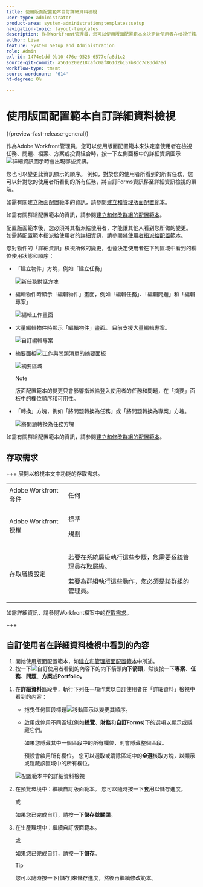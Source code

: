 ```yaml
---
title: 使用版面配置範本自訂詳細資料檢視
user-type: administrator
product-area: system-administration;templates;setup
navigation-topic: layout-templates
description: 作為Workfront管理員，您可以使用版面配置範本來決定當使用者在檢視任務、問題、檔案、計畫或產品組合時選擇左側面板中的詳細資訊區段時會出現哪些資訊。
author: Lisa
feature: System Setup and Administration
role: Admin
exl-id: 1474e1dd-9b10-476e-9526-6577efa8d1c2
source-git-commit: a561620e218cafc0af861d2b157b8dc7c83dd7ed
workflow-type: tm+mt
source-wordcount: '614'
ht-degree: 0%

---
```


# 使用版面配置範本自訂詳細資料檢視

{{preview-fast-release-general}}

作為Adobe Workfront管理員，您可以使用版面配置範本來決定當使用者在檢視任務、問題、檔案、方案或投資組合時，按一下左側面板中的詳細資訊圖示![詳細資訊圖示](assets/project-details-icon.png)時會出現哪些資訊。

<!--
or billing record
-->

您也可以變更此資訊顯示的順序。 例如，對於您的使用者所看到的所有任務，您可以針對您的使用者所看到的所有任務，將自訂Forms資訊移至詳細資訊檢視的頂端。

如需有關建立版面配置範本的資訊，請參閱[建立和管理版面配置範本](../use-layout-templates/create-and-manage-layout-templates.md)。

如需有關群組配置範本的資訊，請參閱[建立和修改群組的配置範本](../../../administration-and-setup/manage-groups/work-with-group-objects/create-and-modify-a-groups-layout-templates.md)。

配置版面範本後，您必須將其指派給使用者，才能讓其他人看到您所做的變更。 如需將配置範本指派給使用者的詳細資訊，請參閱[將使用者指派給配置範本](../use-layout-templates/assign-users-to-layout-template.md)。

您對物件的「詳細資訊」檢視所做的變更，也會決定使用者在下列區域中看到的欄位使用狀態和順序：


* 「建立物件」方塊，例如「建立任務」

  ![新任務對話方塊](assets/new-task-dialog.png)


* 編輯物件時顯示「編輯物件」畫面，例如「編輯任務」、「編輯問題」和「編輯專案」

  ![編輯工作畫面](assets/edit-task-screen.png)


* 大量編輯物件時顯示「編輯物件」畫面。 目前支援大量編輯專案。

  ![自訂編輯專案](assets/customize-edit-projects-in-bulk-box-with-layout-template.png)


* 摘要面板![工作與問題清單的摘要面板](assets/summary-panel-icon.png)

  ![摘要區域](assets/summary-area.png)

  >[!NOTE]
  >
  >版面配置範本的變更只會影響指派給登入使用者的任務和問題，在「摘要」面板中的欄位順序和可用性。

* 「轉換」方塊，例如「將問題轉換為任務」或「將問題轉換為專案」方塊。

  ![將問題轉換為任務方塊](assets/convert-issue-to-task-box.png)

如需有關群組配置範本的資訊，請參閱[建立和修改群組的配置範本](../../../administration-and-setup/manage-groups/work-with-group-objects/create-and-modify-a-groups-layout-templates.md)。

## 存取需求

+++ 展開以檢視本文中功能的存取需求。

<table style="table-layout:auto"> 
 <col> 
 <col> 
 <tbody> 
  <tr> 
   <td>Adobe Workfront套件</td> 
   <td><p>任何</p></td> 
  </tr> 
  <tr> 
   <td>Adobe Workfront授權</td> 
   <td><p>標準</p>
       <p>規劃</p></td>
  </tr> 
  </tr> 
  <tr> 
   <td>存取層級設定</td> 
   <td> <p>若要在系統層級執行這些步驟，您需要系統管理員存取層級。</p>
        <p>若要為群組執行這些動作，您必須是該群組的管理員。</p> </td> 
  </tr> 
 </tbody> 
</table>

如需詳細資訊，請參閱Workfront檔案中的[存取需求](/help/quicksilver/administration-and-setup/add-users/access-levels-and-object-permissions/access-level-requirements-in-documentation.md)。

+++

## 自訂使用者在詳細資料檢視中看到的內容

1. 開始使用版面配置範本，如[建立和管理版面配置範本](../../../administration-and-setup/customize-workfront/use-layout-templates/create-and-manage-layout-templates.md)中所述。
1. 按一下![自訂使用者看到的內容](assets/dropdown-arrow-12x12.png)下的向下箭頭&#x200B;**向下箭頭**，然後按一下&#x200B;**專案**、**任務**、**問題**、**方案**&#x200B;或&#x200B;**Portfolio。**
<!--
, or billing record
-->

1. 在&#x200B;**詳細資料**&#x200B;區段中，執行下列任一項作業以自訂使用者在「詳細資料」檢視中看到的內容：

   * 拖曳任何區段標題![移動圖示](assets/move-icon---dots.png)以變更其順序。
   * 啟用或停用不同區域(例如&#x200B;**總覽**、**財務**&#x200B;和&#x200B;**自訂Forms**)下的選項以顯示或隱藏它們。

     如果您隱藏其中一個區段中的所有欄位，則會隱藏整個區段。

     預設會啟用所有欄位。 您可以選取或清除區域中的&#x200B;**全選**&#x200B;核取方塊，以顯示或隱藏該區域中的所有欄位。

   ![配置範本中的詳細資料檢視](assets/layout-template-details-view.png)

1. <span class="preview">在預覽環境中：繼續自訂版面範本。 您可以隨時按一下&#x200B;**套用**&#x200B;以儲存進度。</span>

   <span class="preview">或</span>

   <span class="preview">如果您已完成自訂，請按一下&#x200B;**儲存並關閉**。</span>

1. 在生產環境中：繼續自訂版面範本。

   或

   如果您已完成自訂，請按一下&#x200B;**儲存**。

   >[!TIP]
   >
   >您可以隨時按一下[儲存]來儲存進度，然後再繼續修改範本。**&#x200B;**
